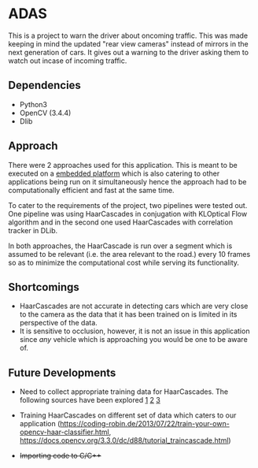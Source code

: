 # ADAS
This is a project to warn the driver about oncoming traffic. This was made keeping in mind the updated "rear view cameras" instead of mirrors in the next generation of cars. It gives out a warning to the driver asking them to watch out incase of incoming traffic.

## Dependencies 

* Python3
* OpenCV (3.4.4)
* Dlib 

## Approach 

There were 2 approaches used for this application. This is meant to be executed on a [embedded platform](https://www.imx6rex.com/) which is also catering to other applications being run on it simultaneously hence the approach had to be computationally efficient and fast at the same time. 

To cater to the requirements of the project, two pipelines were tested out. One pipeline was using HaarCascades in conjugation with KLOptical Flow algorithm and in the second one used HaarCascades with correlation tracker in DLib. 

In both approaches, the HaarCascade is run over a segment which is assumed to be relevant (i.e. the area relevant to the road.) every 10 frames so as to minimize the computational cost while serving its functionality. 

## Shortcomings

* HaarCascades are not accurate in detecting cars which are very close to the camera as the data that it has been trained on is limited in its perspective of the data.
* It is sensitive to occlusion, however, it is not an issue in this application since _any_ vehicle which is approaching you would be one to be aware of.


## Future Developments

* Need to collect appropriate training data for HaarCascades. The following sources have been explored [1](http://cogcomp.org/Data/Car/) [2](http://cbcl.mit.edu/software-datasets/CarData.html) [3](http://www-old.emt.tugraz.at/~pinz/data/GRAZ_02/)

* Training HaarCascades on different set of data which caters to our application (https://coding-robin.de/2013/07/22/train-your-own-opencv-haar-classifier.html, https://docs.opencv.org/3.3.0/dc/d88/tutorial_traincascade.html)

* ~~Importing code to C/C++~~

